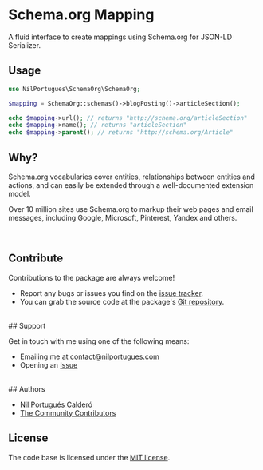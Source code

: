 # Schema.org Mapping

A fluid interface to create mappings using Schema.org for JSON-LD Serializer.

## Usage

```php
use NilPortugues\SchemaOrg\SchemaOrg;

$mapping = SchemaOrg::schemas()->blogPosting()->articleSection();

echo $mapping->url(); // returns "http://schema.org/articleSection"
echo $mapping->name(); // returns "articleSection"
echo $mapping->parent(); // returns "http://schema.org/Article"
```

## Why?

Schema.org vocabularies cover entities, relationships between entities and actions, and can easily be extended through a well-documented extension model.

Over 10 million sites use Schema.org to markup their web pages and email messages, including Google, Microsoft, Pinterest, Yandex and others.

<br>

## Contribute

Contributions to the package are always welcome!

* Report any bugs or issues you find on the [issue tracker](https://github.com/nilportugues/schema.org-mapping/issues/new).
* You can grab the source code at the package's [Git repository](https://github.com/nilportugues/schema.org-mapping).


<br>
## Support

Get in touch with me using one of the following means:

 - Emailing me at <contact@nilportugues.com>
 - Opening an [Issue](https://github.com/nilportugues/schema.org-mapping/issues/new)

<br>
## Authors

* [Nil Portugués Calderó](http://nilportugues.com)
* [The Community Contributors](https://github.com/nilportugues/schema.org-mapping/graphs/contributors)


## License
The code base is licensed under the [MIT license](LICENSE).